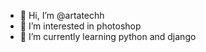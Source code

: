 - 👋 Hi, I’m @artatechh
- 👀 I’m interested in photoshop
- 🌱 I’m currently learning python and django


